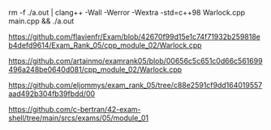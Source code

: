 rm -f ./a.out | clang++ -Wall -Werror -Wextra -std=c++98 Warlock.cpp main.cpp && ./a.out

https://github.com/flavienfr/Exam/blob/42670f99d15e1c74f71932b259818eb4defd9614/Exam_Rank_05/cpp_module_02/Warlock.cpp

https://github.com/artainmo/examrank05/blob/00656c5c651c0d66c561699496a248be0640d081/cpp_module_02/Warlock.cpp

https://github.com/eljommys/exam_rank_05/tree/c88e2591cf9dd164019557aad492b304fb39fbdd/00

https://github.com/c-bertran/42-exam-shell/tree/main/srcs/exams/05/module_01